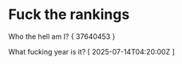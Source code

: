 # Fuck the rankings

Who the hell am I?
{ 37640453 }

What fucking year is it?
[ 2025-07-14T04:20:00Z ]
